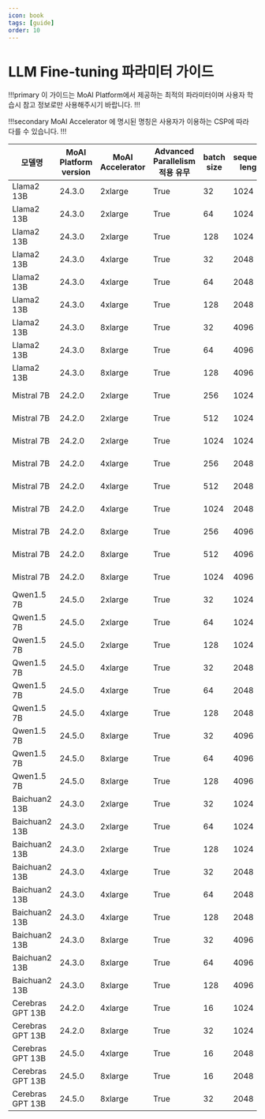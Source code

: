 ```yaml
---
icon: book
tags: [guide]
order: 10
---
```


# LLM Fine-tuning 파라미터 가이드


!!!primary 
이 가이드는 MoAI Platform에서 제공하는 최적의 파라미터이며 사용자 학습시 참고 정보로만 사용해주시기 바랍니다.
!!!

!!!secondary 
MoAI Accelerator 에 명시된 명칭은 사용자가 이용하는 CSP에 따라 다를 수 있습니다.
!!!



| 모델명 | MoAI Platform version | MoAI Accelerator | Advanced Parallelism 적용 유무 | batch size | sequence length | token 갯수 | vram 사용량 | 학습 시간 | throughput |
| --- | --- | --- | --- | --- | --- | --- | --- | --- | --- |
| Llama2 13B | 24.3.0 | 2xlarge | True | 32 | 1024 |  | 543816 MiB | 872m | 8,934 |
| Llama2 13B | 24.3.0 | 2xlarge | True | 64 | 1024 |  | 749065 MiB | 586m | 11,562 |
| Llama2 13B | 24.3.0 | 2xlarge | True | 128 | 1024 |  | 790454 MiB | 400m | 65,565 |
| Llama2 13B | 24.3.0 | 4xlarge | True | 32 | 2048 |  | 1292886 MiB | 962m | 32,371 |
| Llama2 13B | 24.3.0 | 4xlarge | True | 64 | 2048 |  | 1600235 MiB | 720m | 63,893 |
| Llama2 13B | 24.3.0 | 4xlarge | True | 128 | 2048 |  | 1467646 MiB | 480m | 121,013 |
| Llama2 13B | 24.3.0 | 8xlarge | True | 32 | 4096 |  | 3181616 MiB | 1360m | 62,481 |
| Llama2 13B | 24.3.0 | 8xlarge | True | 64 | 4096 |  | 3143781 MiB | 720m | 125,180 |
| Llama2 13B | 24.3.0 | 8xlarge | True | 128 | 4096 |  | 3013826 MiB | 560m | 238,212 |
| Mistral 7B | 24.2.0 | 2xlarge | True | 256 | 1024 | 27B | 442,982 MiB | 59m | 15,972 |
| Mistral 7B | 24.2.0 | 2xlarge | True | 512 | 1024 |  | 560,835 MiB | 20m | 32,563 |
| Mistral 7B | 24.2.0 | 2xlarge | True | 1024 | 1024 |  | 790,572 MiB | 17m | 69,840 |
| Mistral 7B | 24.2.0 | 4xlarge | True | 256 | 2048 |  | 1,138,546 MiB | 25m | 62,740 |
| Mistral 7B | 24.2.0 | 4xlarge | True | 512 | 2048 |  | 1,138,546 MiB | 22m | 56,385 |
| Mistral 7B | 24.2.0 | 4xlarge | True | 1024 | 2048 |  | 1,138,546 MiB | 24m | 62,582 |
| Mistral 7B | 24.2.0 | 8xlarge | True | 256 | 4096 |  | 1,800,656 MiB | 36m | 157,859 |
| Mistral 7B | 24.2.0 | 8xlarge | True | 512 | 4096 |  | 1,800,656 MiB | 30m | 144,124 |
| Mistral 7B | 24.2.0 | 8xlarge | True | 1024 | 4096 |  | 1,767,888 MiB | 25m | 163,839 |
| Qwen1.5 7B | 24.5.0 | 2xlarge | True | 32 | 1024 |  | 626,391  MiB | 12m | 24,156 |
| Qwen1.5 7B | 24.5.0 | 2xlarge | True | 64 | 1024 |  | 784,485 MiB | 9m | 47,679 |
| Qwen1.5 7B | 24.5.0 | 2xlarge | True | 128 | 1024 |  | 638,460 MiB | 13m | 15,890 |
| Qwen1.5 7B | 24.5.0 | 4xlarge | True | 32 | 2048 |  | 1,403,047 MiB | 12m | 51,353 |
| Qwen1.5 7B | 24.5.0 | 4xlarge | True | 64 | 2048 |  | 1,122,745 MiB | 8m | 93,165 |
| Qwen1.5 7B | 24.5.0 | 4xlarge | True | 128 | 2048 |  | 1,680,233 MiB | 7m | 194,282 |
| Qwen1.5 7B | 24.5.0 | 8xlarge | True | 32 | 4096 |  | 1,706,797 MiB | 11m | 92,623 |
| Qwen1.5 7B | 24.5.0 | 8xlarge | True | 64 | 4096 |  | 1,651,008 MiB | 8m | 186,353 |
| Qwen1.5 7B | 24.5.0 | 8xlarge | True | 128 | 4096 |  | 2,146,115 MiB | 7m | 376,493 |
| Baichuan2 13B | 24.3.0 | 2xlarge | True | 32 | 1024 |  | 843,375 MiB | 40m | 26,111 |
| Baichuan2 13B | 24.3.0 | 2xlarge | True | 64 | 1024 |  | 858,128 MiB | 34m | 50,782 |
| Baichuan2 13B | 24.3.0 | 2xlarge | True | 128 | 1024 |  | 866,656 MiB | 30m | 99,873 |
| Baichuan2 13B | 24.3.0 | 4xlarge | True | 32 | 2048 |  | 1403,2189 | 38m | 58531 |
| Baichuan2 13B | 24.3.0 | 4xlarge | True | 64 | 2048 |  | 1489,3 | 35m | 109872 |
| Baichuan2 13B | 24.3.0 | 4xlarge | True | 128 | 2048 |  | 154,12123 | 28m | 191605 |
| Baichuan2 13B | 24.3.0 | 8xlarge | True | 32 | 4096 |  | 2,645,347 MiB | 22m | 172395 |
| Baichuan2 13B | 24.3.0 | 8xlarge | True | 64 | 4096 |  | 2,800,000 MiB | 20m | 172395 |
| Baichuan2 13B | 24.3.0 | 8xlarge | True | 128 | 4096 |  | 2,845,656 MiB | 17m | 172395 |
| Cerebras GPT 13B | 24.2.0 | 4xlarge | True | 16 | 1024 |  | 1,764,955 MiB | 81m | 6841 |
| Cerebras GPT 13B | 24.2.0 | 8xlarge | True | 32 | 1024 |  | 3,460,240 MiB | 62m | 13286 |
| Cerebras GPT 13B | 24.5.0 | 4xlarge | True | 16 | 2048 |  |  |  |  |
| Cerebras GPT 13B | 24.5.0 | 8xlarge | True | 16 | 2048 |  |  |  |  |
| Cerebras GPT 13B | 24.5.0 | 8xlarge | True | 32 | 2048 |  |  |  |  |

